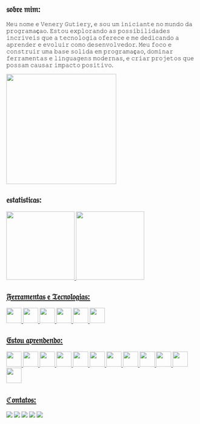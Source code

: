 ## 𝔰𝔬𝔟𝔯𝔢 𝔪𝔦𝔪:
𝙼𝚎𝚞 𝚗𝚘𝚖𝚎 𝚎 𝚅𝚎𝚗𝚎𝚛𝚢 𝙶𝚞𝚝𝚒𝚎𝚛𝚢, 𝚎 𝚜𝚘𝚞 𝚞𝚖 𝚒𝚗𝚒𝚌𝚒𝚊𝚗𝚝𝚎 𝚗𝚘 𝚖𝚞𝚗𝚍𝚘 𝚍𝚊 𝚙𝚛𝚘𝚐𝚛𝚊𝚖𝚊ç𝚊𝚘. 𝙴𝚜𝚝𝚘𝚞 𝚎𝚡𝚙𝚕𝚘𝚛𝚊𝚗𝚍𝚘 𝚊𝚜 𝚙𝚘𝚜𝚜𝚒𝚋𝚒𝚕𝚒𝚍𝚊𝚍𝚎𝚜 𝚒𝚗𝚌𝚛𝚒𝚟𝚎𝚒𝚜 𝚚𝚞𝚎 𝚊 𝚝𝚎𝚌𝚗𝚘𝚕𝚘𝚐𝚒𝚊 𝚘𝚏𝚎𝚛𝚎𝚌𝚎 𝚎 𝚖𝚎 𝚍𝚎𝚍𝚒𝚌𝚊𝚗𝚍𝚘 𝚊 𝚊𝚙𝚛𝚎𝚗𝚍𝚎𝚛 𝚎 𝚎𝚟𝚘𝚕𝚞𝚒𝚛 𝚌𝚘𝚖𝚘 𝚍𝚎𝚜𝚎𝚗𝚟𝚘𝚕𝚟𝚎𝚍𝚘𝚛. </div>
𝙼𝚎𝚞 𝚏𝚘𝚌𝚘 𝚎 𝚌𝚘𝚗𝚜𝚝𝚛𝚞𝚒𝚛 𝚞𝚖𝚊 𝚋𝚊𝚜𝚎 𝚜𝚘𝚕𝚒𝚍𝚊 𝚎𝚖 𝚙𝚛𝚘𝚐𝚛𝚊𝚖𝚊ç𝚊𝚘, 𝚍𝚘𝚖𝚒𝚗𝚊𝚛 𝚏𝚎𝚛𝚛𝚊𝚖𝚎𝚗𝚝𝚊𝚜 𝚎 𝚕𝚒𝚗𝚐𝚞𝚊𝚐𝚎𝚗𝚜 𝚖𝚘𝚍𝚎𝚛𝚗𝚊𝚜, 𝚎 𝚌𝚛𝚒𝚊𝚛 𝚙𝚛𝚘𝚓𝚎𝚝𝚘𝚜 𝚚𝚞𝚎 𝚙𝚘𝚜𝚜𝚊𝚖 𝚌𝚊𝚞𝚜𝚊𝚛 𝚒𝚖𝚙𝚊𝚌𝚝𝚘 𝚙𝚘𝚜𝚒𝚝𝚒𝚟𝚘. 

<div>
<img loading="lazy" src= https://github.com/user-attachments/assets/c7c8b5db-d1b2-4963-8f0b-3283605da4cc width="290" height="290"/>
</div>

## 𝔢𝔰𝔱𝔞𝔱𝔦𝔰𝔱𝔦𝔠𝔞𝔰:
<div>
<a href="https://github.com/SERUMANINH0">
<img loading="lazy" height="180em" src="https://github-readme-stats.vercel.app/api/top-langs/?username=SERUMANINH0&layout=compact&langs_count=7&theme=dracula"/>
<img loading="lazy" height="180em" src="https://github-readme-stats.vercel.app/api?username=SERUMANINH0&show_icons=true&theme=dracula&include_all_commits=true&count_private=true"/>
</div>
  




## 𝔉𝔢𝔯𝔯𝔞𝔪𝔢𝔫𝔱𝔞𝔰 𝔢 𝔗𝔢𝔠𝔫𝔬𝔩𝔬𝔤𝔦𝔞𝔰:
<div>
<img loading="lazy" src="https://cdn.jsdelivr.net/gh/devicons/devicon/icons/git/git-original.svg" width="40" height="40"/> 
<img src="https://cdn.jsdelivr.net/gh/devicons/devicon@latest/icons/canva/canva-original.svg" width="40" height="40"/>
<img loading="lazy" src="https://cdn.jsdelivr.net/gh/devicons/devicon@latest/icons/github/github-original-wordmark.svg" width="40" height="40"/> 
<img loading="lazy" src="https://cdn.jsdelivr.net/gh/devicons/devicon@latest/icons/figma/figma-original.svg" width="40" height="40"/> 
<img loading="lazy" src="https://cdn.jsdelivr.net/gh/devicons/devicon@latest/icons/eslint/eslint-original-wordmark.svg" width="40" height="40"/> 
<img  loading="lazy" src="https://cdn.jsdelivr.net/gh/devicons/devicon@latest/icons/firebase/firebase-original-wordmark.svg" width="40" height="40"/>  
</div>

## 𝔈𝔰𝔱𝔬𝔲 𝔞𝔭𝔯𝔢𝔫𝔡𝔢𝔫𝔡𝔬: 
<div>
<img loading="lazy" src="https://cdn.jsdelivr.net/gh/devicons/devicon/icons/java/java-original.svg" width="40" height="40"/> 
<img loading="lazy" src="https://cdn.jsdelivr.net/gh/devicons/devicon/icons/linux/linux-original.svg" width="40" height="40"/>  
<img loading="lazy" src="https://cdn.jsdelivr.net/gh/devicons/devicon@latest/icons/python/python-original-wordmark.svg" width="40" height="40"/> 
<img  loading="lazy" src="https://cdn.jsdelivr.net/gh/devicons/devicon@latest/icons/react/react-original.svg" width="40" height="40"/>
<img  loading="lazy" src="https://cdn.jsdelivr.net/gh/devicons/devicon@latest/icons/sqldeveloper/sqldeveloper-original.svg" width="40" height="40"/>
<img  loading="lazy" src="https://cdn.jsdelivr.net/gh/devicons/devicon@latest/icons/nodejs/nodejs-original-wordmark.svg" width="40" height="40"/>       
<img  loading="lazy" src="https://cdn.jsdelivr.net/gh/devicons/devicon@latest/icons/mysql/mysql-original-wordmark.svg" width="40" height="40"/>
<img  loading="lazy" src="https://cdn.jsdelivr.net/gh/devicons/devicon@latest/icons/javascript/javascript-original.svg" width="40" height="40"/>
<img  loading="lazy" src="https://cdn.jsdelivr.net/gh/devicons/devicon@latest/icons/html5/html5-original-wordmark.svg" width="40" height="40"/>
<img  loading="lazy" src="https://cdn.jsdelivr.net/gh/devicons/devicon@latest/icons/css3/css3-original-wordmark.svg" width="40" height="40"/>
<img  loading="lazy" src="https://cdn.jsdelivr.net/gh/devicons/devicon@latest/icons/csharp/csharp-original.svg" width="40" height="40"/>
<img  loading="lazy" src="https://cdn.jsdelivr.net/gh/devicons/devicon@latest/icons/cplusplus/cplusplus-original.svg" width="40" height="40"/>     
</div>

## ℭ𝔬𝔫𝔱𝔞𝔱𝔬𝔰:
<div>
<a href="https://www.youtube.com/@venerygutiery8436" target="_blank"><img loading="lazy" src="https://img.shields.io/badge/YouTube-FF0000?style=for-the-badge&logo=youtube&logoColor=white" target="_blank"></a>
<a href="https://instagram.com/venery_gutiery" target="_blank"><img loading="lazy" src="https://img.shields.io/badge/-Instagram-%23E4405F?style=for-the-badge&logo=instagram&logoColor=white" target="_blank"></a>
<a href="https://www.twitch.tv/serumaninh0000" target="_blank"><img loading="lazy" src="https://img.shields.io/badge/Twitch-9146FF?style=for-the-badge&logo=twitch&logoColor=white" target="_blank"></a>
<a href = "mailto:contato@veneryportorufino@gmail.com"><img loading="lazy" src="https://img.shields.io/badge/Gmail-D14836?style=for-the-badge&logo=gmail&logoColor=white" target="_blank"></a>
<a href="https://www.linkedin.com/in/venery-gutiery-7403b426a" target="_blank"><img loading="lazy" src="https://img.shields.io/badge/-LinkedIn-%230077B5?style=for-the-badge&logo=linkedin&logoColor=white" target="_blank"></a>   
</div>
